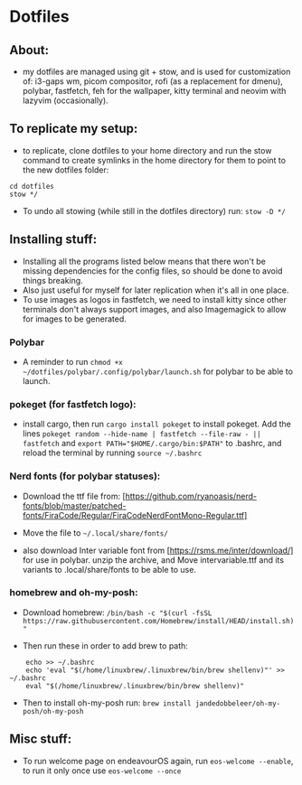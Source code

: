 # Dotfiles  

## About: 
- my dotfiles are managed using git + stow, and is used for customization of: i3-gaps wm, picom compositor, rofi (as a replacement for dmenu), polybar, fastfetch, feh for the wallpaper, kitty terminal and neovim with lazyvim (occasionally). 

## To replicate my setup: 
- to replicate, clone dotfiles to your home directory and run the stow command to create symlinks in the home directory for them to point to the new dotfiles folder: 
```
cd dotfiles
stow */
```
- To undo all stowing (while still in the dotfiles directory) run: ```` stow -D */ ````

## Installing stuff: 
- Installing all the programs listed below means that there won't be missing dependencies for the config files, so should be done to avoid things breaking. 
- Also just useful for myself for later replication when it's all in one place.
- To use images as logos in fastfetch, we need to install kitty since other terminals don't always support images, and also Imagemagick to allow for images to be generated. 

### Polybar
- A reminder to run ```` chmod +x ~/dotfiles/polybar/.config/polybar/launch.sh ```` for polybar to be able to launch. 

### pokeget (for fastfetch logo): 
- install cargo, then run ````cargo install pokeget```` to install pokeget. Add the lines ```` pokeget random --hide-name | fastfetch --file-raw - || fastfetch ```` and ```` export PATH="$HOME/.cargo/bin:$PATH" ```` to .bashrc, and reload the terminal by running ````source ~/.bashrc ````

### Nerd fonts (for polybar statuses): 
- Download the ttf file from: [https://github.com/ryanoasis/nerd-fonts/blob/master/patched-fonts/FiraCode/Regular/FiraCodeNerdFontMono-Regular.ttf]
- Move the file to ```` ~/.local/share/fonts/ ````

- also download Inter variable font from [https://rsms.me/inter/download/] for use in polybar. unzip the archive, and Move intervariable.ttf and its variants to .local/share/fonts to be able to use. 

### homebrew and oh-my-posh: 
- Download homebrew: 
``` /bin/bash -c "$(curl -fsSL https://raw.githubusercontent.com/Homebrew/install/HEAD/install.sh)" ```

- Then run these in order to add brew to path: 
```
    echo >> ~/.bashrc
    echo 'eval "$(/home/linuxbrew/.linuxbrew/bin/brew shellenv)"' >> ~/.bashrc
    eval "$(/home/linuxbrew/.linuxbrew/bin/brew shellenv)"
```
- Then to install oh-my-posh run: 
```brew install jandedobbeleer/oh-my-posh/oh-my-posh```

## Misc stuff:
- To run welcome page on endeavourOS again, run ````eos-welcome --enable````, to run it only once use ````eos-welcome --once````

